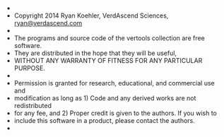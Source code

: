 *
* Copyright 2014 Ryan Koehler, VerdAscend Sciences, ryan@verdascend.com
*
* The programs and source code of the vertools collection are free software.
* They are distributed in the hope that they will be useful,
* WITHOUT ANY WARRANTY OF FITNESS FOR ANY PARTICULAR PURPOSE.  
* 
* Permission is granted for research, educational, and commercial use and 
* modification as long as 1) Code and any derived works are not redistributed
* for any fee, and 2) Proper credit is given to the authors. If you wish to 
* include this software in a product, please contact the authors.
*

